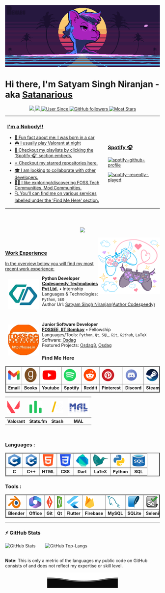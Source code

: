 <img align="center" src="assets/gifs/banner.gif"  height="50%" width="100%">
<h1> Hi there, I'm Satyam Singh Niranjan - aka <a href="https://www.youtube.com/watch?v=dQw4w9WgXcQ">Satanarious</h1>


<p align=center>
<img src="https://visitor-badge.laobi.icu/badge?page_id=Satanarious.Satanarious">
<img src="https://img.shields.io/github/last-commit/Satanarious/Satanarious?label=Profile Last Updated&logo=github">
<img alt="User Since" src="https://img.shields.io/badge/User_Since-August_23,_2018-blue?logo=github">
<img alt="GitHub followers" src="https://img.shields.io/badge/dynamic/json?url=https%3A%2F%2Fapi.github.com%2Fusers%2Fsatanarious&query=%24.followers&logo=github&label=Followers&color=c038d5">
<img alt="Most Stars" src="https://img.shields.io/badge/dynamic/json?url=https%3A%2F%2Fapi.github.com%2Frepos%2FSatanarious%2FTranslucentFlyoutsConfig&query=%24.stargazers_count&logo=polestar&label=Most%20Stars&color=ffdf00">
</p>
<table>
<tr>
  <td width=65%>
<h3> I'm a Nobody!!</h3>
    <ul>
<li> 🎉 Fun fact about me: I was born in a car
<li> 🎮 I usually play Valorant at night
<li> 🎵 Checkout my playlists by clicking the 'Spotify 🎧' section embeds.
<li> ⭐ Checkout my starred repositories <a href="https://github.com/Satanarious?tab=stars">here</a>.
<li> 🎓 I am looking to collaborate with other developers.
<li> 👩‍💻 I like exploring/discovering FOSS,Tech Communities, Mod Communities.
<li> 🔍 You'll can find me on various services labelled under the 'Find Me Here' section</a>.
      </ul>
    </td>
  <td>
  <h3> Spotify 🎧 </h3>

[![spotify-github-profile](https://spotify-github-profile.kittinanx.com/api/view?uid=z6c9674gw1b8w43jtamr7ph1d&cover_image=true&theme=natemoo-re&show_offline=false&background_color=121212&interchange=true&bar_color=53b14f&bar_color_cover=true)](https://github.com/kittinan/spotify-github-profile)

[![spotify-recently-played](https://spotify-recently-played-readme.vercel.app/api?user=z6c9674gw1b8w43jtamr7ph1d&count=2&width=350&unique=true)](https://open.spotify.com/user/z6c9674gw1b8w43jtamr7ph1d)

   </td>
</table>
<br>
<br>
<p align="center">
  <img alig src="https://github-profile-trophy.vercel.app/?username=satanarious&column=6&rank=SSS,SS,S,AAA,AA,A,B,C" />
</p>
<img align="right" src="assets/gifs/controllers.gif"  height="auto" width="40%">
<br>

### Work Experience

In the overview below you will find my most recent work experience:

[<img align="left" style="padding:10px" height="100px" width="100px" alt="Codespeedy Technologies Pvt. Ltd." src="assets/work_experience/codespeedy.png"/>](https://www.codespeedy.com/)

**Python Developer** \
[**Codespeedy Technologies Pvt Ltd.**](https://www.codespeedy.com/) • Internship \
Languages & Technologies: `Python`, `SEO` \
Author Url: [Satyam Singh Niranjan(Author Codespeedy)](https://www.codespeedy.com/author/satyam_singh/) \
<br/>
<br/>

[<img align="left" style="padding:10px" height="100px" width="100px" alt="FOSSEE" title="FOSSEE" src="assets/work_experience/fossee.png"/>](https://fossee.in/)

**Junior Software Developer** \
[**FOSSEE, IIT Bombay**](https://fossee.in/) • Fellowship \
Languages/Tools: `Python`, `Qt`, `SQL`, `Git`, `Github`, `LaTeX` \
Software: [Osdag](https://osdag.fossee.in/) \
Featured Projects: [Osdag3](https://github.com/Satanarious/Osdag3), [Osdag](https://github.com/Satanarious/Osdag)
<br/>

### Find Me Here

<table border=2px>
<thead>
  <tr>
    <td><a href="mailto:satyam048niranjan@gmail.com"><img align="center" alt="Satyam Singh Niranjan | Gmail" title="Satyam Singh Niranjan | Gmail" width=50px height=30px src="assets/find_me_here/gmail.png" /></a></td>
    <td><a href="https://www.goodreads.com/satyam_singh_niranjan"><img align="center" alt="Satyam Singh Niranjan | Goodreads" title="Satyam Singh Niranjan | Goodreads" width=50px height=50px src="assets/find_me_here/goodreads.png" /></a></td>
    <td><a href="https://www.youtube.com/channel/UCB-E4PHzu8mVvNa5fe21rsw/playlists"><img align="center" alt="Satyam Singh Niranjan | YouTube" title="Satyam Singh Niranjan | YouTube" width=50px height=50px src="assets/find_me_here/youtube.png" /></a></td>
    <td><a href="https://open.spotify.com/user/z6c9674gw1b8w43jtamr7ph1d"><img align="center" alt="Satyam Singh Niranjan | Spotify" title="Satyam Singh Niranjan | Spotify" width=40px height=40px src="assets/find_me_here/spotify.png" /></a></td>
    <td><a href="https://www.reddit.com/user/Satanarious"><img align="center" alt="Satanarious | Reddit" title="Satanarious | Reddit" width=40px height=40px src="assets/find_me_here/reddit.png" /></a></td>
    <td><a href="https://in.pinterest.com/satyamsinghniranjan/"><img align="center" alt="Satyam Singh Niranjan| Pinterest" title="Satyam Singh Niranjan| Pinterest" width=40px height=40px src="assets/find_me_here/pinterest.png" /></a></td>
    <td><a href="https://discordapp.com/users/342570431074795520"><img align="center" alt="Bitchproof | Discord" width=40px height=40px title="Bitchproof | Discord" src="assets/find_me_here/discord.png" /></a></td>
    <td><a href="https://steamcommunity.com/id/bitchproof/"><img align="center" alt="Bitchproof | Steam" title="Bitchproof | Steam" width=40px height=40px src="assets/find_me_here/steam.png" /></a></td>

  </tr>
  <tr>
  <th>Email</th>
  <th>Books</th>
  <th>Youtube</th>
  <th>Spotify</th>
  <th>Reddit</th>
  <th>Pinterest</th>
  <th>Discord</th>
  <th>Steam</th>
  </tr>
</thead>
</table>

<table>
  <tr>
        <td><a href="https://tracker.gg/valorant/profile/riot/Gangaputr%20Bhishm%231001/overview"><img align="center" alt="Gangaputra Bhism#1001 | Valorant" title="Gangaputra Bhishm#1001 | Valorant" width=40px height=40px src="assets/find_me_here/valorant.png" /></a></td>
    <td><a href="https://stats.fm/satyam"><img align="center" alt="Satyam Singh Niranjan| Stats.fm" title="Satyam Singh Niranjan| Stats.fm" width=40px height=40px src="assets/find_me_here/stats.fm.svg" /></a></td>
    <td><a href="https://stash.games/users/Bitchproof"><img align="center" alt="Satyam Singh Niranjan| Stash" title="Satyam Singh Niranjan| Stash" width=40px height=40px src="assets/find_me_here/stash.png" /></a></td>
    <td><a href="https://myanimelist.net/profile/Bitchproof"><img align="center" alt="Bitchproof | MyAnimeList" title="Bitchproof | MyAnimeList" width=70px height=60px src="assets/find_me_here/mal.png" /></a></td>
    </tr>
  <tr>
    <th>Valorant</th>
    <th>Stats.fm</th>
    <th>Stash</th>
    <th>MAL</th>
    </tr>
  </table>

<br>

### Languages : &nbsp;

<table border=2px>
<thead>
<tr>
    <td><img align="center" width=40px height=40px title="C" alt="C" src="assets/languages/c.png"></td>
    <td><img align="center" width=40px height=40px title="C++" alt="C++" src="assets/languages/c++.svg"></td>
    <td><img align="center" width=40px height=40px title="HTML" alt="HTML" src="assets/languages/html.png"></td>
    <td><img align="center" width=40px height=40px title="CSS" alt="CSS" src="assets/languages/css.png"></td>
    <td><img align="center" width=40px height=40px title="Dart" alt="Dart" src="assets/languages/dart.png"></td>
    <td><img align="center" width=50px height=40px title="LaTeX" alt="LaTeX" src="assets/languages/latex.png"></td>
    <td><img align="center" width=40px height=40px title="Python" alt="Python" src="assets/languages/python.png"></td>
    <td><img align="center" width=40px height=40px title="SQL" alt="SQL" src="assets/languages/sql.png"></td>
  </tr>
  <tr>
    <th>C</th>
    <th>C++</th>
    <th>HTML</th>
    <th>CSS</th>
    <th>Dart</th>
    <th>LaTeX</th>
    <th>Python</th>
    <th>SQL</th>
  </tr>
</thead>
<tbody>
  
</tbody>
</table>

### Tools : &nbsp;

<table border=2px>
<thead>
<tr>
    <td><img align="center" width=40px height=40px title="Blender" alt="Blender" src="assets/tools/blender.png"></td>
    <td><img align="center" width=40px height=40px title="Microsoft Office Suite" alt="Microsoft Office Suite" src="assets/tools/office.png"></td>
    <td><img align="center" width=40px height=40px title="Git" alt="Git" src="assets/tools/git.png"></td>
    <td><img align="center" width=40px height=40px title="Qt" alt="Qt" src="assets/tools/qt.png"></td>
    <td><img align="center" width=40px height=40px title="Flutter" alt="Flutter" src="assets/tools/flutter.png"></td>
    <td><img align="center" width=30px height=40px title="Firebase" alt="Firebase" src="assets/tools/firebase.png"></td>
    <td><img align="center" width=40px height=40px title="MySQL" alt="MySQL" src="assets/tools/mysql.png"></td>
    <td><img align="center" width=40px height=40px title="SQLite" alt="SQLite" src="assets/tools/sqlite.png"></td>
    <td><img align="center" width=40px height=40px title="Selenium" alt="Selenium" src="assets/tools/selenium.png"></td>
  </tr>
  <tr>
    <th>Blender</th>
    <th>Office</th>
    <th>Git</th>
    <th>Qt</th>
    <th>Flutter</th>
    <th>Firebase</th>
    <th>MySQL</th>
    <th>SQLite</th>
    <th>Selenium</th>
  </tr>
</thead>
</table>

---

### :zap: GitHub Stats

<img src="https://github-readme-stats.vercel.app/api?username=Satanarious&show_icons=true&theme=blue-green" alt="GitHub Stats" align="center" width="48%" />&nbsp;&nbsp;&nbsp;&nbsp;&nbsp;&nbsp;&nbsp;&nbsp;<img src="https://github-readme-stats.vercel.app/api/top-langs/?username=Satanarious&layout=compact&theme=blue-green&langs_count=6" alt="GitHub Top-Langs" align="center" width="36.5%" />

  <br/>
  <b>Note:</b> This is only a metric of the languages my public code on GitHub consists of and does not reflect my expertise or skill level.

<p align="center">
        <img src="assets/gifs/wave.svg" />
</p>
